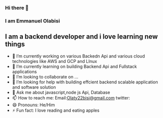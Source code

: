 ### Hi there 👋

### I  am Emmanuel Olabisi 
## I am a backend  developer and i love learning new things

<!--
**Zida01/zida01** is a ✨ _special_ ✨ repository because its `README.md` (this file) appears on your GitHub profile.

Here are some ideas to get you started:  -->

- 🔭 I’m currently working on  various Backedn Api  and various cloud technologies like  AWS  and GCP and LInux
- 🌱 I’m currently learning   on building Backend Api   and Fullstack applications
- 👯 I’m looking to collaborate on ...
- 🤔 I’m looking for help with building effcient backend scalable  application and software solution
- 💬 Ask me about javascript,node js Api, Database
- 📫 How to reach me: Email:Olaty22bisi@gmail.com   twitter:
- 😄 Pronouns: He/Him
- ⚡ Fun fact: I love  reading  and  eating apples

